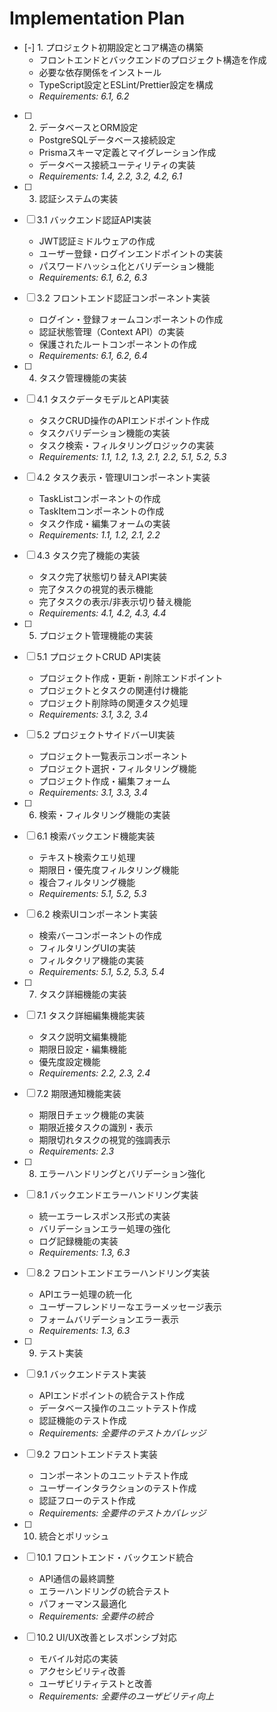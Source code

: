 # Implementation Plan

- [-] 1. プロジェクト初期設定とコア構造の構築
  - フロントエンドとバックエンドのプロジェクト構造を作成
  - 必要な依存関係をインストール
  - TypeScript設定とESLint/Prettier設定を構成
  - _Requirements: 6.1, 6.2_

- [ ] 2. データベースとORM設定
  - PostgreSQLデータベース接続設定
  - Prismaスキーマ定義とマイグレーション作成
  - データベース接続ユーティリティの実装
  - _Requirements: 1.4, 2.2, 3.2, 4.2, 6.1_

- [ ] 3. 認証システムの実装
- [ ] 3.1 バックエンド認証API実装
  - JWT認証ミドルウェアの作成
  - ユーザー登録・ログインエンドポイントの実装
  - パスワードハッシュ化とバリデーション機能
  - _Requirements: 6.1, 6.2, 6.3_

- [ ] 3.2 フロントエンド認証コンポーネント実装
  - ログイン・登録フォームコンポーネントの作成
  - 認証状態管理（Context API）の実装
  - 保護されたルートコンポーネントの作成
  - _Requirements: 6.1, 6.2, 6.4_

- [ ] 4. タスク管理機能の実装
- [ ] 4.1 タスクデータモデルとAPI実装
  - タスクCRUD操作のAPIエンドポイント作成
  - タスクバリデーション機能の実装
  - タスク検索・フィルタリングロジックの実装
  - _Requirements: 1.1, 1.2, 1.3, 2.1, 2.2, 5.1, 5.2, 5.3_

- [ ] 4.2 タスク表示・管理UIコンポーネント実装
  - TaskListコンポーネントの作成
  - TaskItemコンポーネントの作成
  - タスク作成・編集フォームの実装
  - _Requirements: 1.1, 1.2, 2.1, 2.2_

- [ ] 4.3 タスク完了機能の実装
  - タスク完了状態切り替えAPI実装
  - 完了タスクの視覚的表示機能
  - 完了タスクの表示/非表示切り替え機能
  - _Requirements: 4.1, 4.2, 4.3, 4.4_

- [ ] 5. プロジェクト管理機能の実装
- [ ] 5.1 プロジェクトCRUD API実装
  - プロジェクト作成・更新・削除エンドポイント
  - プロジェクトとタスクの関連付け機能
  - プロジェクト削除時の関連タスク処理
  - _Requirements: 3.1, 3.2, 3.4_

- [ ] 5.2 プロジェクトサイドバーUI実装
  - プロジェクト一覧表示コンポーネント
  - プロジェクト選択・フィルタリング機能
  - プロジェクト作成・編集フォーム
  - _Requirements: 3.1, 3.3, 3.4_

- [ ] 6. 検索・フィルタリング機能の実装
- [ ] 6.1 検索バックエンド機能実装
  - テキスト検索クエリ処理
  - 期限日・優先度フィルタリング機能
  - 複合フィルタリング機能
  - _Requirements: 5.1, 5.2, 5.3_

- [ ] 6.2 検索UIコンポーネント実装
  - 検索バーコンポーネントの作成
  - フィルタリングUIの実装
  - フィルタクリア機能の実装
  - _Requirements: 5.1, 5.2, 5.3, 5.4_

- [ ] 7. タスク詳細機能の実装
- [ ] 7.1 タスク詳細編集機能実装
  - タスク説明文編集機能
  - 期限日設定・編集機能
  - 優先度設定機能
  - _Requirements: 2.2, 2.3, 2.4_

- [ ] 7.2 期限通知機能実装
  - 期限日チェック機能の実装
  - 期限近接タスクの識別・表示
  - 期限切れタスクの視覚的強調表示
  - _Requirements: 2.3_

- [ ] 8. エラーハンドリングとバリデーション強化
- [ ] 8.1 バックエンドエラーハンドリング実装
  - 統一エラーレスポンス形式の実装
  - バリデーションエラー処理の強化
  - ログ記録機能の実装
  - _Requirements: 1.3, 6.3_

- [ ] 8.2 フロントエンドエラーハンドリング実装
  - APIエラー処理の統一化
  - ユーザーフレンドリーなエラーメッセージ表示
  - フォームバリデーションエラー表示
  - _Requirements: 1.3, 6.3_

- [ ] 9. テスト実装
- [ ] 9.1 バックエンドテスト実装
  - APIエンドポイントの統合テスト作成
  - データベース操作のユニットテスト作成
  - 認証機能のテスト作成
  - _Requirements: 全要件のテストカバレッジ_

- [ ] 9.2 フロントエンドテスト実装
  - コンポーネントのユニットテスト作成
  - ユーザーインタラクションのテスト作成
  - 認証フローのテスト作成
  - _Requirements: 全要件のテストカバレッジ_

- [ ] 10. 統合とポリッシュ
- [ ] 10.1 フロントエンド・バックエンド統合
  - API通信の最終調整
  - エラーハンドリングの統合テスト
  - パフォーマンス最適化
  - _Requirements: 全要件の統合_

- [ ] 10.2 UI/UX改善とレスポンシブ対応
  - モバイル対応の実装
  - アクセシビリティ改善
  - ユーザビリティテストと改善
  - _Requirements: 全要件のユーザビリティ向上_
